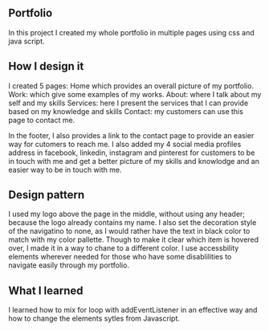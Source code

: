 ## Portfolio
In this project I created my whole portfolio in multiple pages using css and java script. 

## How I design it
I created 5 pages: 
Home which provides an overall picture of my portfolio.
Work: which give some examples of my works.
About: where I talk about my self and my skills
Services: here I present the services that I can provide based on my knowledge and skills
Contact: my customers can use this page to contact me.

In the footer, I also provides a link to the contact page to provide an easier way for cutomers to reach me. I also added my 4 social media profiles address in facebook, linkedin, instagram and pinterest for customers to be in touch with me and get a better picture of my skills and knowlodge and an easier way to be in touch with me. 

## Design pattern
I used my logo above the page in the middle, without using any header; because the logo already contains my name. 
I also set the decoration style of the navigatino to none, as I would rather have the text in black color to  match with my color pallette. Though to make it clear which item is hovered over, I made it in a way to chane to a different color. 
I use accessbility elements wherever needed for those who have some disablilities to navigate easily through my portfolio. 

## What I learned
I learned how to mix for loop with addEventListener in an effective way and how to change the elements sytles from Javascript. 
